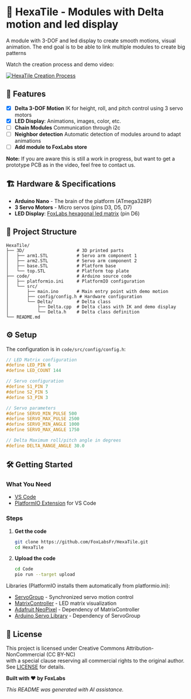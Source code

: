 # 🤖 HexaTile - Modules with Delta motion and led display

A module with 3-DOF and led display to create smooth motions, visual animation.
The end goal is to be able to link multiple modules to create big patterns

Watch the creation process and demo video:

[![HexaTile Creation Process](https://img.shields.io/badge/YouTube-Watch%20Demo-red.svg)](https://www.youtube.com/watch?v=a0t3uPxUgBI)

## 🚀 Features

- [x] **Delta 3-DOF Motion** IK for height, roll, and pitch control using 3 servo motors
- [x] **LED Display**: Animations, images, color, etc.
- [ ] **Chain Modules** Communication through i2c
- [ ] **Neighbor detection** Automatic detection of modules around to adapt animations
- [ ] **Add module to FoxLabs store**

**Note:** If you are aware this is still a work in progress, but want to get a prototype PCB as in the video, feel free to contact us.

## 🏗️ Hardware & Specifications

- **Arduino Nano** - The brain of the platform (ATmega328P)
- **3 Servo Motors** - Micro servos (pins D3, D5, D7)
- **LED Display**: [FoxLabs hexagonal led matrix](https://github.com/FoxLabsFr/Hexagonal_leds_matrix_WS2812B) (pin D6)

## 📁 Project Structure

```
HexaTile/
├── 3D/                    # 3D printed parts
│   ├── arm1.STL           # Servo arm component 1
│   ├── arm2.STL           # Servo arm component 2
│   ├── base.STL           # Platform base
│   └── top.STL            # Platform top plate
├── code/                  # Arduino source code
│   ├── platformio.ini     # PlatformIO configuration
│   └── src/
│       ├── main.ino       # Main entry point with demo motion
│       ├── config/config.h # Hardware configuration
│       └── Delta/         # Delta class
│           ├── Delta.cpp  # Delta class with IK and demo display
│           └── Delta.h    # Delta class definition
└── README.md
```

## ⚙️ Setup

The configuration is in `code/src/config/config.h`:

```cpp
// LED Matrix configuration
#define LED_PIN 6
#define LED_COUNT 144

// Servo configuration
#define S1_PIN 7
#define S2_PIN 5
#define S3_PIN 3

// Servo parameters
#define SERVO_MIN_PULSE 500
#define SERVO_MAX_PULSE 2500
#define SERVO_MIN_ANGLE 1000
#define SERVO_MAX_ANGLE 1750

// Delta Maximum roll/pitch angle in degrees
#define DELTA_RANGE_ANGLE 30.0
```

## 🛠️ Getting Started

### What You Need

- [VS Code](https://code.visualstudio.com/)
- [PlatformIO Extension](https://marketplace.visualstudio.com/items?itemName=platformio.platformio-ide) for VS Code

### Steps

1. **Get the code**

   ```bash
   git clone https://github.com/FoxLabsFr/HexaTile.git
   cd HexaTile
   ```

2. **Upload the code**

   ```bash
   cd Code
   pio run --target upload
   ```

Libraries (PlatformIO installs them automatically from platformio.ini):

- [ServoGroup](https://github.com/FoxLabsFr/ServoGroup.git) - Synchronized servo motion control
- [MatrixController](https://github.com/FoxLabsFr/MatrixController.git) - LED matrix visualization
- [Adafruit NeoPixel](https://github.com/adafruit/Adafruit_NeoPixel) - Dependency of MatrixController
- [Arduino Servo Library](https://github.com/arduino-libraries/Servo) - Dependency of ServoGroup

## 📄 License

This project is licensed under Creative Commons Attribution-NonCommercial (CC BY-NC)<br>
with a special clause reserving all commercial rights to the original author. See [LICENSE](LICENSE) for details.

**Built with ❤️ by FoxLabs**

_This README was generated with AI assistance._
